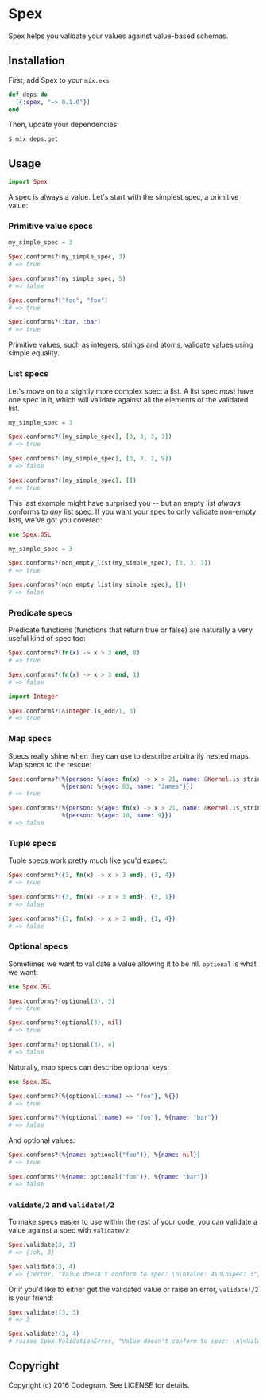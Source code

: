 # Spex

Spex helps you validate your values against value-based schemas.

## Installation

First, add Spex to your `mix.exs`

```elixir
def deps do
  [{:spex, "~> 0.1.0"}]
end
```

Then, update your dependencies:

    $ mix deps.get

## Usage

```elixir
import Spex
```

A spec is always a value. Let's start with the simplest spec, a primitive value:

### Primitive value specs

```elixir
my_simple_spec = 3

Spex.conforms?(my_simple_spec, 3)
# => true

Spex.conforms?(my_simple_spec, 5)
# => false

Spex.conforms?("foo", "foo")
# => true

Spex.conforms?(:bar, :bar)
# => true
```

Primitive values, such as integers, strings and atoms, validate values using
simple equality.

### List specs

Let's move on to a slightly more complex spec: a list. A list spec *must* have
one spec in it, which will validate against all the elements of the validated
list.

```elixir
my_simple_spec = 3

Spex.conforms?([my_simple_spec], [3, 3, 3, 3])
# => true

Spex.conforms?([my_simple_spec], [3, 3, 1, 9])
# => false

Spex.conforms?([my_simple_spec], [])
# => true
```

This last example might have surprised you -- but an empty list *always*
conforms to *any* list spec. If you want your spec to only validate non-empty
lists, we've got you covered:

```elixir
use Spex.DSL

my_simple_spec = 3

Spex.conforms?(non_empty_list(my_simple_spec), [3, 3, 3])
# => true

Spex.conforms?(non_empty_list(my_simple_spec), [])
# => false
```

### Predicate specs

Predicate functions (functions that return true or false) are naturally a very
useful kind of spec too:

```elixir
Spex.conforms?(fn(x) -> x > 3 end, 8)
# => true

Spex.conforms?(fn(x) -> x > 3 end, 1)
# => false

import Integer

Spex.conforms?(&Integer.is_odd/1, 3)
# => true
```

### Map specs

Specs really shine when they can use to describe arbitrarily nested maps. Map
specs to the rescue:

```elixir
Spex.conforms?(%{person: %{age: fn(x) -> x > 21, name: &Kernel.is_string/1}},
               %{person: %{age: 83, name: "James"}})
# => true

Spex.conforms?(%{person: %{age: fn(x) -> x > 21, name: &Kernel.is_string/1}},
               %{person: %{age: 10, name: 9}})
# => false
```

### Tuple specs

Tuple specs work pretty much like you'd expect:

```elixir
Spex.conforms?({3, fn(x) -> x > 3 end}, {3, 4})
# => true

Spex.conforms?({3, fn(x) -> x > 3 end}, {3, 1})
# => false

Spex.conforms?({3, fn(x) -> x > 3 end}, {1, 4})
# => false
```

### Optional specs

Sometimes we want to validate a value allowing it to be nil. `optional` is what
we want:

```elixir
use Spex.DSL

Spex.conforms?(optional(3), 3)
# => true

Spex.conforms?(optional(3), nil)
# => true

Spex.conforms?(optional(3), 4)
# => false
```

Naturally, map specs can describe optional keys:

```elixir
use Spex.DSL

Spex.conforms?(%{optional(:name) => "foo"}, %{})
# => true

Spex.conforms?(%{optional(:name) => "foo"}, %{name: "bar"})
# => false
```

And optional values:

```elixir
Spex.conforms?(%{name: optional("foo")}, %{name: nil})
# => true

Spex.conforms?(%{name: optional("foo")}, %{name: "bar"})
# => false
```

### `validate/2` and `validate!/2`

To make specs easier to use within the rest of your code, you can validate a
value against a spec with `validate/2`:

```elixir
Spex.validate(3, 3)
# => {:ok, 3}

Spex.validate(3, 4)
# => {:error, "Value doesn't conform to spec: \n\nValue: 4\n\nSpec: 3"}
```

Or if you'd like to either get the validated value or raise an error,
`validate!/2` is your friend:

```elixir
Spex.validate!(3, 3)
# => 3

Spex.validate!(3, 4)
# raises Spex.ValidationError, "Value doesn't conform to spec: \n\nValue: 4\n\nSpec: 3"
```

## Copyright

Copyright (c) 2016 Codegram. See LICENSE for details.
